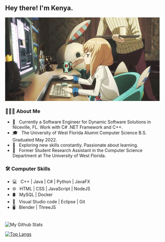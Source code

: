 <h2> Hey there! I'm Kenya. </h2>
<img align="center" alt="GIF" src="https://raw.githubusercontent.com/Kenyaholland/Kenyaholland/master/0_5QSfVcq9XpQLVlNk.gif" width="500"/>

<h3> 👨🏻‍💻 About Me </h3>

- 💼 &nbsp; Currently a Software Engineer for Dynamic Software Solutions in Niceville, FL. Work with C# .NET Framework and C++.
- 🎓 &nbsp; The University of West Florida Alumni Computer Science B.S. Graduated May 2022.
- 🤔 &nbsp; Exploring new skills constantly. Passionate about learning.
- 💼 &nbsp; Former Student Research Assistant in the Computer Science Department at The University of West Florida.

<h3>🛠 Computer Skills</h3>

- 💻 &nbsp; C++ | Java | C# | Python | JavaFX
- 🌐 &nbsp; HTML | CSS | JavaScript | NodeJS
- 🛢 &nbsp; MySQL | Docker 
- 🔧 &nbsp; Visual Studio code | Eclipse | Git
- 🖥 &nbsp; Blender | ThreeJS

<br>

<img align="center" src="https://github-readme-stats.vercel.app/api?username=Kenyaholland&include_all_commits=true&count_private=true&show_icons=true&line_height=20&title_color=7A7ADB&icon_color=2234AE&text_color=D3D3D3&bg_color=0,000000,130F40" alt="My Github Stats">

</br>

[![Top Langs](https://github-readme-stats.vercel.app/api/top-langs/?username=Kenyaholland&layout=compact&text_color=daf7dc&bg_color=151515)](https://github.com/Kenyaholland/github-readme-stats)
